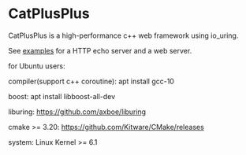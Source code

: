 # CatPlusPlus
CatPlusPlus is a high-performance c++ web framework using io_uring.

See [examples](https://github.com/chimaoshu/CatPlusPlus/tree/main/examples) for a HTTP echo server and a web server.

for Ubuntu users:

compiler(support c++ coroutine):
apt install gcc-10

boost:
apt install libboost-all-dev

liburing:
https://github.com/axboe/liburing

cmake >= 3.20:
https://github.com/Kitware/CMake/releases

system:
Linux Kernel >= 6.1
